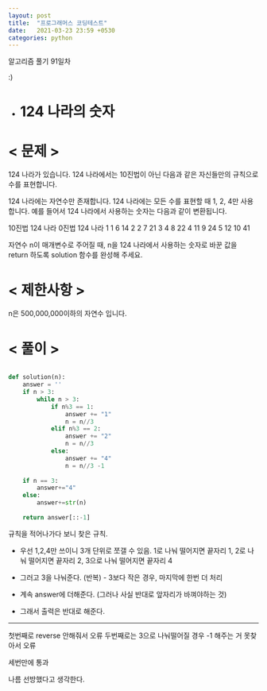 ```yaml
---
layout: post
title:  "프로그래머스 코딩테스트"
date:   2021-03-23 23:59 +0530
categories: python
---
```


알고리즘 풀기 91일차

:)

- # 124 나라의 숫자

# < 문제 >

124 나라가 있습니다. 124 나라에서는 10진법이 아닌 다음과 같은 자신들만의 규칙으로 수를 표현합니다.

124 나라에는 자연수만 존재합니다.
124 나라에는 모든 수를 표현할 때 1, 2, 4만 사용합니다.
예를 들어서 124 나라에서 사용하는 숫자는 다음과 같이 변환됩니다.


10진법	    124 나라	    0진법	     124 나라
1	        1	            6	        14
2	        2	            7   	    21
3	        4	            8	        22
4	        11	            9	        24
5	        12	            10	        41

자연수 n이 매개변수로 주어질 때, n을 124 나라에서 사용하는 숫자로 바꾼 값을 return 하도록 solution 함수를 완성해 주세요.

# < 제한사항 >

n은 500,000,000이하의 자연수 입니다.

# < 풀이 >

```python

def solution(n):
    answer = ''
    if n > 3:
        while n > 3:
            if n%3 == 1:
                answer += "1"
                n = n//3
            elif n%3 == 2:
                answer += "2"
                n = n//3
            else:
                answer += "4"
                n = n//3 -1
                
    if n == 3:
        answer+="4"
    else:
        answer+=str(n)
        
    return answer[::-1]

```

규칙을 적어나가다 보니 찾은 규칙. 

- 우선 1,2,4만 쓰이니 3개 단위로 쪼갤 수 있음. 1로 나눠 떨어지면 끝자리 1, 2로 나눠 떨어지면 끝자리 2, 3으로 나눠 떨어지면 끝자리 4

- 그러고 3을 나눠준다. (반복) - 3보다 작은 경우, 마지막에 한번 더 처리

- 계속 answer에 더해준다. (그러나 사실 반대로 앞자리가 바껴야하는 것)

- 그래서 출력은 반대로 해준다.

---

첫번째로 reverse 안해줘서 오류
두번째로는 3으로 나눠떨어질 경우 -1 해주는 거 못찾아서 오류

세번만에 통과

나름 선방했다고 생각한다.

